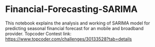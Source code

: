 # Financial-Forecasting-SARIMA
This notebook explains the analysis and working of SARIMA model for predicting seasonal financial forecast for an mobile and broadband provider. Topcoder Contest link: https://www.topcoder.com/challenges/30133528?tab=details
